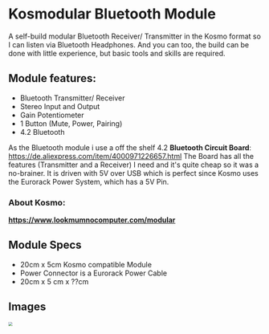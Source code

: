 # Kosmodular Bluetooth Module

A self-build modular Bluetooth Receiver/ Transmitter in the Kosmo format so I can listen via Bluetooth Headphones. And you can too, the build can be done with little experience, but basic tools and skills are required. 

## Module features:

- Bluetooth Transmitter/ Receiver
- Stereo Input and Output
- Gain Potentiometer
- 1 Button (Mute, Power, Pairing)
- 4.2 Bluetooth

As the Bluetooth module i use a off the shelf 4.2 **Bluetooth Circuit Board**: https://de.aliexpress.com/item/4000971226657.html
The Board has all the features (Transmitter and a Receiver) I need and it's quite cheap so it was a no-brainer. It is driven with 5V over USB which is perfect since Kosmo uses the Eurorack Power System, which has a 5V Pin.

### About **Kosmo**:

**https://www.lookmumnocomputer.com/modular**

## Module Specs

- 20cm x 5cm Kosmo compatible Module
- Power Connector is a Eurorack Power Cable
- 20cm x 5 cm x ??cm

## Images

<img src="Images/Drahtlose-Bluetooth-Audio-Transmitter-Empfänger.webp" style="zoom:50%;" />
